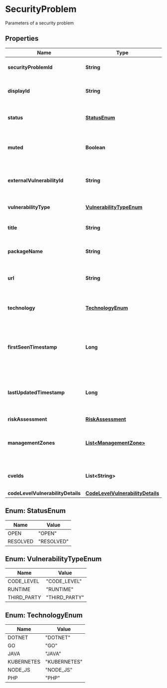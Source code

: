 

# SecurityProblem

Parameters of a security problem

## Properties

| Name | Type | Description | Notes |
|------------ | ------------- | ------------- | -------------|
|**securityProblemId** | **String** | The ID of the security problem. |  [optional] [readonly] |
|**displayId** | **String** | The display ID of the security problem. |  [optional] [readonly] |
|**status** | [**StatusEnum**](#StatusEnum) | The status of the security problem. |  [optional] [readonly] |
|**muted** | **Boolean** | The security problem is (&#x60;true&#x60;) or is not (&#x60;false&#x60;) muted. |  [optional] [readonly] |
|**externalVulnerabilityId** | **String** | The external vulnerability ID of the security problem. |  [optional] [readonly] |
|**vulnerabilityType** | [**VulnerabilityTypeEnum**](#VulnerabilityTypeEnum) | The type of the vulnerability. |  [optional] [readonly] |
|**title** | **String** | The title of the security problem. |  [optional] [readonly] |
|**packageName** | **String** | The package name of the security problem. |  [optional] [readonly] |
|**url** | **String** | The URL to the security problem details page. |  [optional] [readonly] |
|**technology** | [**TechnologyEnum**](#TechnologyEnum) | The technology of the security problem. |  [optional] [readonly] |
|**firstSeenTimestamp** | **Long** | The timestamp of the first occurrence of the security problem. |  [optional] [readonly] |
|**lastUpdatedTimestamp** | **Long** | The timestamp of the most recent security problem change. |  [optional] [readonly] |
|**riskAssessment** | [**RiskAssessment**](RiskAssessment.md) |  |  [optional] |
|**managementZones** | [**List&lt;ManagementZone&gt;**](ManagementZone.md) | A list of management zones which the affected entities belong to. |  [optional] [readonly] |
|**cveIds** | **List&lt;String&gt;** | A list of CVE IDs of the security problem. |  [optional] [readonly] |
|**codeLevelVulnerabilityDetails** | [**CodeLevelVulnerabilityDetails**](CodeLevelVulnerabilityDetails.md) |  |  [optional] |



## Enum: StatusEnum

| Name | Value |
|---- | -----|
| OPEN | &quot;OPEN&quot; |
| RESOLVED | &quot;RESOLVED&quot; |



## Enum: VulnerabilityTypeEnum

| Name | Value |
|---- | -----|
| CODE_LEVEL | &quot;CODE_LEVEL&quot; |
| RUNTIME | &quot;RUNTIME&quot; |
| THIRD_PARTY | &quot;THIRD_PARTY&quot; |



## Enum: TechnologyEnum

| Name | Value |
|---- | -----|
| DOTNET | &quot;DOTNET&quot; |
| GO | &quot;GO&quot; |
| JAVA | &quot;JAVA&quot; |
| KUBERNETES | &quot;KUBERNETES&quot; |
| NODE_JS | &quot;NODE_JS&quot; |
| PHP | &quot;PHP&quot; |




